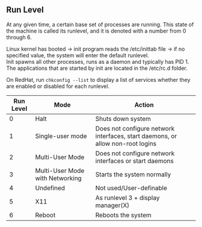 ## Run Level ## 

At any given time, a certain base set of processes are running. This state of the machine is called its runlevel, and it is denoted with a number from 0 through 6. 

Linux kernel has booted -> init program reads the /etc/inittab file -> if no specified value, the system will enter the default runlevel.    
Init spawns all other processes, runs as a daemon and typically has PID 1.   
The applications that are started by init are located in the /etc/rc.d folder.      

On RedHat, run ```chkconfig --list``` to display a list of services whether they are enabled or disabled for each runlevel.

|Run Level | Mode |Action|
|----|---|---|
|0|Halt|Shuts down system|
|1|Single-user mode|Does not configure network interfaces, start daemons, or allow non-root logins|
|2|Multi-User Mode|	Does not configure network interfaces or start daemons|
|3|Multi-User Mode with Networking|Starts the system normally|
|4|Undefined|Not used/User-definable|
|5|X11|As runlevel 3 + display manager(X)|
|6|Reboot|Reboots the system|





